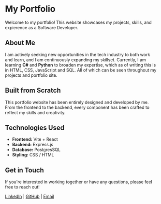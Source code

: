 # My Portfolio

Welcome to my portfolio! This website showcases my projects, skills, and expierence as a Software Developer.

## About Me

I am actively seeking new opportunities in the tech industry to both work and learn, and I am continuously expanding my skillset. Currently, I am learning **C#** and **Python** to broaden my expertise, which as of writing this is in HTML, CSS, JavaScript and SQL. All of which can be seen throughout my projects and portfolio site.

## Built from Scratch

This portfolio website has been entirely designed and developed by me. From the frontend to the backend, every component has been crafted to reflect my skills and creativity.

## Technologies Used

- **Frontend:** Vite + React
- **Backend:** Express.js
- **Database:** PostgresSQL
- **Styling:** CSS / HTML

## Get in Touch

If you're interested in working together or have any questions, please feel free to reach out!

[LinkedIn](https://www.linkedin.com/in/toni-l-13aa38137/) | [GitHub](https://github.com/WiccanWolf/) | [Email](mailto:wiccanwolfdev@gmail.com)
